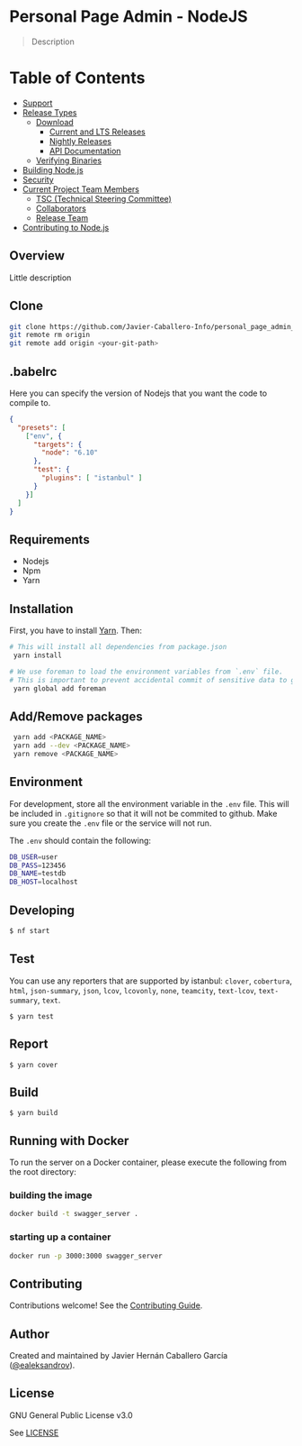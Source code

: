 # Personal Page Admin - NodeJS

> Description
# Table of Contents

-   [Support](https://github.com/nodejs/node/blob/master/README.md#support)
-   [Release Types](https://github.com/nodejs/node/blob/master/README.md#release-types)
    -   [Download](https://github.com/nodejs/node/blob/master/README.md#download)
        -   [Current and LTS Releases](https://github.com/nodejs/node/blob/master/README.md#current-and-lts-releases)
        -   [Nightly Releases](https://github.com/nodejs/node/blob/master/README.md#nightly-releases)
        -   [API Documentation](https://github.com/nodejs/node/blob/master/README.md#api-documentation)
    -   [Verifying Binaries](https://github.com/nodejs/node/blob/master/README.md#verifying-binaries)
-   [Building Node.js](https://github.com/nodejs/node/blob/master/README.md#building-nodejs)
-   [Security](https://github.com/nodejs/node/blob/master/README.md#security)
-   [Current Project Team Members](https://github.com/nodejs/node/blob/master/README.md#current-project-team-members)
    -   [TSC (Technical Steering Committee)](https://github.com/nodejs/node/blob/master/README.md#tsc-technical-steering-committee)
    -   [Collaborators](https://github.com/nodejs/node/blob/master/README.md#collaborators)
    -   [Release Team](https://github.com/nodejs/node/blob/master/README.md#release-team)
-   [Contributing to Node.js](https://github.com/nodejs/node/blob/master/README.md#contributing-to-nodejs)

## Overview

Little description

## Clone

```bash
git clone https://github.com/Javier-Caballero-Info/personal_page_admin_nodejs.git
git remote rm origin
git remote add origin <your-git-path>
```

## .babelrc

Here you can specify the version of Nodejs that you want the code to compile to. 

```json
{
  "presets": [
    ["env", {
      "targets": {
        "node": "6.10"
      },
      "test": {
        "plugins": [ "istanbul" ]
      }
    }]
  ]
}
```
## Requirements

* Nodejs
* Npm
* Yarn
## Installation

First, you have to install [Yarn](https://yarnpkg.com/lang/en/docs/install/). Then:

```bash
# This will install all dependencies from package.json
 yarn install

# We use foreman to load the environment variables from `.env` file.
# This is important to prevent accidental commit of sensitive data to github
 yarn global add foreman
```

## Add/Remove packages

```bash
 yarn add <PACKAGE_NAME>
 yarn add --dev <PACKAGE_NAME>
 yarn remove <PACKAGE_NAME>
```

## Environment

For development, store all the environment variable in the `.env` file. This will be included in `.gitignore` so that it will not be commited to github.
Make sure you create the `.env` file or the service will not run.

The `.env` should contain the following:
```bash
DB_USER=user
DB_PASS=123456
DB_NAME=testdb
DB_HOST=localhost
```

## Developing

```bash
$ nf start
```

## Test

You can use any reporters that are supported by istanbul: `clover`, `cobertura`, `html`, `json-summary`, `json`, `lcov`, `lcovonly`, `none`, `teamcity`, `text-lcov`, `text-summary`, `text`.

```
$ yarn test
```

## Report

```
$ yarn cover
```

## Build

```
$ yarn build
```

## Running with Docker

To run the server on a Docker container, please execute the following from the root directory:

### building the image
```bash
docker build -t swagger_server .
```
### starting up a container
```bash
docker run -p 3000:3000 swagger_server
```
## Contributing

Contributions welcome! See the  [Contributing Guide](https://github.com/Javier-Caballero-Info/personal_page_admin_nodejs/blob/master/CONTRIBUTING.md).

## Author

Created and maintained by Javier Hernán Caballero García ([@ealeksandrov](https://twitter.com/ealeksandrov)).

## License

GNU General Public License v3.0

See  [LICENSE](https://github.com/Javier-Caballero-Info/personal_page_admin_nodejs/blob/master/LICENSE)
<!--stackedit_data:
eyJoaXN0b3J5IjpbODAyMjk5MTgxXX0=
-->